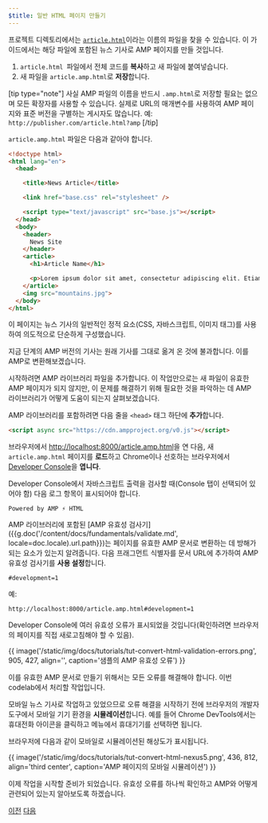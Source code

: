 ```yaml
---
$title: 일반 HTML 페이지 만들기
---
```


프로젝트 디렉토리에서는 [`article.html`](https://github.com/googlecodelabs/accelerated-mobile-pages-foundations/blob/master/article.html)이라는 이름의 파일을 찾을 수 있습니다. 이 가이드에서는 해당 파일에 포함된 뉴스 기사로 AMP 페이지를 만들 것입니다.

1.  `article.html `파일에서 전체 코드를 **복사**하고 새 파일에 붙여넣습니다.
2.  새 파일을 `article.amp.html`로 **저장**합니다.

[tip type="note"]
사실 AMP 파일의 이름을 반드시 `.amp.html`로 저장할 필요는 없으며 모든 확장자를 사용할 수 있습니다. 실제로 URL의 매개변수를 사용하여 AMP 페이지와 표준 버전을 구별하는 게시자도 많습니다. 예: `http://publisher.com/article.html?amp`
[/tip]


`article.amp.html` 파일은 다음과 같아야 합니다.

```html
<!doctype html>
<html lang="en">
  <head>

    <title>News Article</title>

    <link href="base.css" rel="stylesheet" />

    <script type="text/javascript" src="base.js"></script>
  </head>
  <body>
    <header>
      News Site
    </header>
    <article>
      <h1>Article Name</h1>

      <p>Lorem ipsum dolor sit amet, consectetur adipiscing elit. Etiam egestas tortor sapien, non tristique ligula accumsan eu.</p>
    </article>
    <img src="mountains.jpg">
  </body>
</html>
```

이 페이지는 뉴스 기사의 일반적인 정적 요소(CSS, 자바스크립트, 이미지 태그)를 사용하여 의도적으로 단순하게 구성했습니다.

지금 단계의 AMP 버전의 기사는 원래 기사를 그대로 옮겨 온 것에 불과합니다. 이를 AMP로 변환해보겠습니다.

시작하려면 AMP 라이브러리 파일을 추가합니다.  이 작업만으로는 새 파일이 유효한 AMP 페이지가 되지 않지만, 이 문제를 해결하기 위해 필요한 것을 파악하는 데 AMP 라이브러리가 어떻게 도움이 되는지 살펴보겠습니다.

AMP 라이브러리를 포함하려면 다음 줄을 `<head>` 태그 하단에 **추가**합니다.

```html
<script async src="https://cdn.ampproject.org/v0.js"></script>
```

브라우저에서 [http://localhost:8000/article.amp.html](http://localhost:8000/article.amp.html)을 연 다음, 새 `article.amp.html` 페이지를 **로드**하고 Chrome이나 선호하는 브라우저에서 [Developer Console](https://developer.chrome.com/devtools/docs/console)을 **엽니다**.

Developer Console에서 자바스크립트 출력을 검사할 때(Console 탭이 선택되어 있어야 함) 다음 로그 항목이 표시되어야 합니다.

```text
Powered by AMP ⚡ HTML
```

AMP 라이브러리에 포함된 [AMP 유효성 검사기]({{g.doc('/content/docs/fundamentals/validate.md', locale=doc.locale).url.path}})는 페이지를 유효한 AMP 문서로 변환하는 데 방해가 되는 요소가 있는지 알려줍니다.  다음 프래그먼트 식별자를 문서 URL에 추가하여 AMP 유효성 검사기를 **사용 설정**합니다.

```text
#development=1
```

예:

```text
http://localhost:8000/article.amp.html#development=1
```

Developer Console에 여러 유효성 오류가 표시되었을 것입니다(확인하려면 브라우저의 페이지를 직접 새로고침해야 할 수 있음).

{{ image('/static/img/docs/tutorials/tut-convert-html-validation-errors.png', 905, 427, align='', caption='샘플의 AMP 유효성 오류') }}

이를 유효한 AMP 문서로 만들기 위해서는 모든 오류를 해결해야 합니다. 이번 codelab에서 처리할 작업입니다.

모바일 뉴스 기사로 작업하고 있었으므로 오류 해결을 시작하기 전에 브라우저의 개발자 도구에서 모바일 기기 환경을 **시뮬레이션**합니다.  예를 들어 Chrome DevTools에서는 휴대전화 아이콘을 클릭하고 메뉴에서 휴대기기를 선택하면 됩니다.

브라우저에 다음과 같이 모바일로 시뮬레이션된 해상도가 표시됩니다.

{{ image('/static/img/docs/tutorials/tut-convert-html-nexus5.png', 436, 812, align='third center', caption='AMP 페이지의 모바일 시뮬레이션') }}

이제 작업을 시작할 준비가 되었습니다. 유효성 오류를 하나씩 확인하고 AMP와 어떻게 관련되어 있는지 알아보도록 하겠습니다.

<div class="prev-next-buttons">
  <a class="button prev-button" href="{{g.doc('/content/docs/fundamentals/converting/setting-up.md', locale=doc.locale).url.path}}"><span class="arrow-prev">이전</span></a>
  <a class="button next-button" href="{{g.doc('/content/docs/fundamentals/converting/resolving-errors.md', locale=doc.locale).url.path}}"><span class="arrow-next">다음</span></a>
</div>

